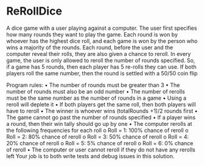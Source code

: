 # ReRollDice
A dice game with a user playing against a computer.  The user first specifies how many rounds they want to play the game.  Each round is won by whoever has the highest dice roll, and each game is won by the person who wins a majority of the rounds.  Each round, before the user and the computer reveal their rolls, they are also given a chance to reroll.  In every game, the user is only allowed to reroll the number of rounds specified.  So, if a game has 5 rounds, then each player has 5 re-rolls they can use.  If both players roll the same number, then the round is settled with a 50/50 coin flip

Program rules:
•	The number of rounds must be greater than 3
•	The number of rounds must also be an odd number
•	The number of rerolls must be the same number as the number of rounds in a game
•	Using a reroll will deplete it
•	If both players get the same roll, then both players will have to reroll
•	The winner is whoever wins (totalRounds +1)/2 rounds first
•	The game cannot go past the number of rounds specified
•	If a player wins a round, then their win tally should go up by one
•	The computer rerolls at the following frequencies for each roll
o	Roll = 1: 100% chance of reroll
o	Roll = 2: 80% chance of reroll
o	Roll = 3: 50% chance of reroll
o	Roll = 4: 20% chance of reroll
o	Roll = 5: 5% chance of reroll
o	Roll = 6: 0% chance of reroll
•	The computer or user cannot reroll if they do not have any rerolls left
Your job is to both write tests and debug issues in this solution.
